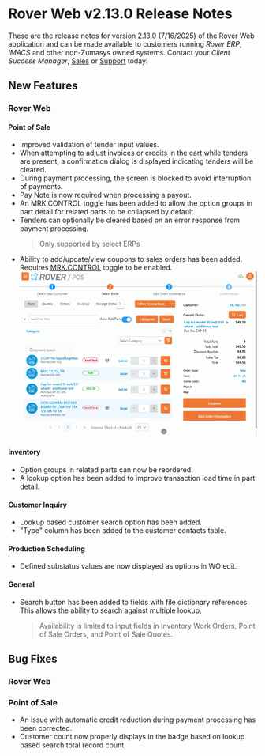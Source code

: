# Rover Web v2.13.0 Release Notes

<badge text= "Version 2.13.0" vertical="middle" />

<PageHeader />

These are the release notes for version 2.13.0 (7/16/2025) of the Rover Web application and can be made available to customers running _Rover ERP_, _IMACS_ and other non-Zumasys owned systems. Contact your _Client Success Manager_, [Sales](mailto:sales@zumasys.com?subject=Rover%20Web%20v2.13.0) or [Support](mailto:help@zumasys.com?subject=Rover%20Web%20v2.13.0) today!

## New Features

### Rover Web

#### Point of Sale

  - Improved validation of tender input values.
  - When attempting to adjust invoices or credits in the cart while tenders are present, a confirmation dialog is displayed indicating tenders will be cleared.
  - During payment processing, the screen is blocked to avoid interruption of payments.
  - Pay Note is now required when processing a payout.
  - An MRK.CONTROL toggle has been added to allow the option groups in part detail for related parts to be collapsed by default.
  - Tenders can optionally be cleared based on an error response from payment processing.
    > Only supported by select ERPs
  - Ability to add/update/view coupons to sales orders has been added. Requires [MRK.CONTROL](../../../AP-OVERVIEW/AP-ENTRY/AP-E/AP-E-1/CURRENCY-CONTROL/SO-E/MRK-CONTROL/MRK-CONTROL-8/README.md#allow-coupons) toggle to be enabled.
  ![Coupons](./pos-coupons.gif)

#### Inventory

- Option groups in related parts can now be reordered.
- A lookup option has been added to improve transaction load time in part detail.

#### Customer Inquiry

- Lookup based customer search option has been added.
- "Type" column has been added to the customer contacts table.
  
#### Production Scheduling

- Defined substatus values are now displayed as options in WO edit.

#### General

- Search button has been added to fields with file dictionary references. This allows the ability to search against multiple lookup.
  > Availability is limited to input fields in Inventory Work Orders, Point of Sale Orders, and Point of Sale Quotes.

## Bug Fixes

### Rover Web

### Point of Sale

- An issue with automatic credit reduction during payment processing has been corrected.
- Customer count now properly displays in the badge based on lookup based search total record count.

<PageFooter />
